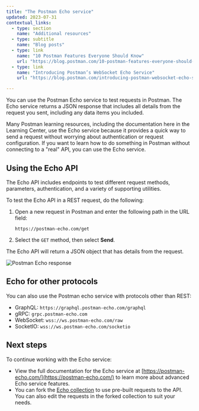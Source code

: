 ```yaml
---
title: "The Postman Echo service"
updated: 2023-07-31
contextual_links:
  - type: section
    name: "Additional resources"
  - type: subtitle
    name: "Blog posts"
  - type: link
    name: "10 Postman Features Everyone Should Know"
    url: "https://blog.postman.com/10-postman-features-everyone-should-know/"
  - type: link
    name: "Introducing Postman’s WebSocket Echo Service"
    url: "https://blog.postman.com/introducing-postman-websocket-echo-service/"

---
```


You can use the Postman Echo service to test requests in Postman. The Echo service returns a JSON response that includes all details from the request you sent, including any data items you included.

Many Postman learning resources, including the documentation here in the Learning Center, use the Echo service because it provides a quick way to send a request without worrying about authentication or request configuration. If you want to learn how to do something in Postman without connecting to a "real" API, you can use the Echo service.

## Using the Echo API

The Echo API includes endpoints to test different request methods, parameters, authentication, and a variety of supporting utilities.

To test the Echo API in a REST request, do the following:

1. Open a new request in Postman and enter the following path in the URL field:
    ```http
    https://postman-echo.com/get
    ```
1. Select the `GET` method, then select __Send__.

The Echo API will return a JSON object that has details from the request.

![Postman Echo response](https://assets.postman.com/postman-docs/v10/postman-echo-api-response-v10.jpg)

## Echo for other protocols

You can also use the Postman echo service with protocols other than REST:

* GraphQL: `https://graphql.postman-echo.com/graphql`
* gRPC: `grpc.postman-echo.com`
* WebSocket: `wss://ws.postman-echo.com/raw`
* SocketIO: `wss://ws.postman-echo.com/socketio`

## Next steps

To continue working with the Echo service:

* View the full documentation for the Echo service at [https://postman-echo.com/](https://postman-echo.com/) to learn more about advanced Echo service features.
* You can fork the [Echo collection](https://www.postman.com/postman/workspace/published-postman-templates/documentation/631643-f695cab7-6878-eb55-7943-ad88e1ccfd65?ctx=documentation) to use pre-built requests to the API. You can also edit the requests in the forked collection to suit your needs.
